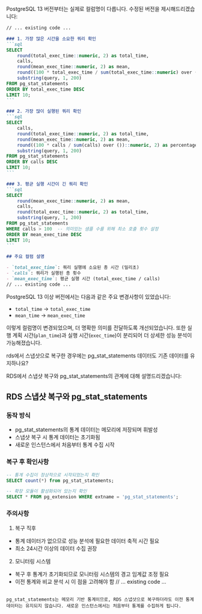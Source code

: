 PostgreSQL 13 버전부터는 실제로 컬럼명이 다릅니다. 수정된 버전을 제시해드리겠습니다:

````markdown:obsidian/postgresql-tip.md
// ... existing code ...

### 1. 가장 많은 시간을 소요한 쿼리 확인
```sql
SELECT 
    round(total_exec_time::numeric, 2) as total_time,
    calls,
    round(mean_exec_time::numeric, 2) as mean,
    round((100 * total_exec_time / sum(total_exec_time::numeric) over ())::numeric, 2) as percentage,
    substring(query, 1, 200)
FROM pg_stat_statements
ORDER BY total_exec_time DESC
LIMIT 10;
```

### 2. 가장 많이 실행된 쿼리 확인
```sql
SELECT 
    calls,
    round(total_exec_time::numeric, 2) as total_time,
    round(mean_exec_time::numeric, 2) as mean,
    round((100 * calls / sum(calls) over ())::numeric, 2) as percentage,
    substring(query, 1, 200)
FROM pg_stat_statements
ORDER BY calls DESC
LIMIT 10;
```

### 3. 평균 실행 시간이 긴 쿼리 확인
```sql
SELECT 
    round(mean_exec_time::numeric, 2) as mean,
    calls,
    round(total_exec_time::numeric, 2) as total_time,
    substring(query, 1, 200)
FROM pg_stat_statements
WHERE calls > 100  -- 의미있는 샘플 수를 위해 최소 호출 횟수 설정
ORDER BY mean_exec_time DESC
LIMIT 10;
```

## 주요 컬럼 설명

- `total_exec_time`: 쿼리 실행에 소요된 총 시간 (밀리초)
- `calls`: 쿼리가 실행된 총 횟수
- `mean_exec_time`: 평균 실행 시간 (total_exec_time / calls)
// ... existing code ...
````

PostgreSQL 13 이상 버전에서는 다음과 같은 주요 변경사항이 있었습니다:
- `total_time` → `total_exec_time`
- `mean_time` → `mean_exec_time`

이렇게 컬럼명이 변경되었으며, 더 명확한 의미를 전달하도록 개선되었습니다. 또한 실행 계획 시간(`plan_time`)과 실행 시간(`exec_time`)이 분리되어 더 상세한 성능 분석이 가능해졌습니다.



rds에서 스냅샷으로 복구한 경우에는 pg_stat_statements 데이터도 기존 데이터를 유지하나요?

RDS에서 스냅샷 복구와 pg_stat_statements의 관계에 대해 설명드리겠습니다:

## RDS 스냅샷 복구와 pg_stat_statements

### 동작 방식
- pg_stat_statements의 통계 데이터는 메모리에 저장되며 휘발성
- 스냅샷 복구 시 통계 데이터는 초기화됨
- 새로운 인스턴스에서 처음부터 통계 수집 시작

### 복구 후 확인사항
```sql
-- 통계 수집이 정상적으로 시작되었는지 확인
SELECT count(*) from pg_stat_statements;

-- 확장 모듈이 활성화되어 있는지 확인
SELECT * FROM pg_extension WHERE extname = 'pg_stat_statements';
```

### 주의사항
1. 복구 직후
- 통계 데이터가 없으므로 성능 분석에 필요한 데이터 축적 시간 필요
- 최소 24시간 이상의 데이터 수집 권장

2. 모니터링 시스템
- 복구 후 통계가 초기화되므로 모니터링 시스템의 경고 임계값 조정 필요
- 이전 통계와 비교 분석 시 이 점을 고려해야 함
// ... existing code ...
`````

pg_stat_statements는 메모리 기반 통계이므로, RDS 스냅샷으로 복구하더라도 이전 통계 데이터는 유지되지 않습니다. 새로운 인스턴스에서는 처음부터 통계를 수집하게 됩니다.
